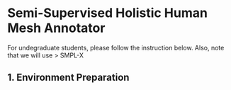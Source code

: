 # Semi-Supervised Holistic Human Mesh Annotator
For undegraduate students, please follow the instruction below. Also, note that we will use > SMPL-X
## 1. Environment Preparation
